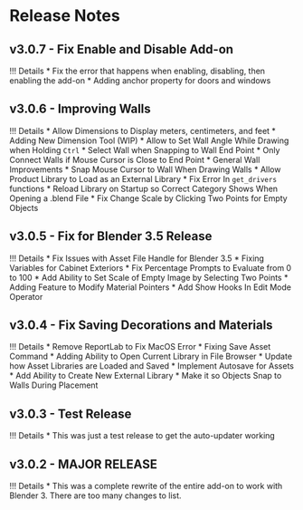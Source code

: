 # Release Notes

## v3.0.7 - Fix Enable and Disable Add-on

!!! Details
    * Fix the error that happens when enabling, disabling, then enabling the add-on
    * Adding anchor property for doors and windows
    
## v3.0.6 - Improving Walls

!!! Details
    * Allow Dimensions to Display meters, centimeters, and feet
    * Adding New Dimension Tool (WIP)
    * Allow to Set Wall Angle While Drawing when Holding `Ctrl`
    * Select Wall when Snapping to Wall End Point
    * Only Connect Walls if Mouse Cursor is Close to End Point
    * General Wall Improvements
    * Snap Mouse Cursor to Wall When Drawing Walls
    * Allow Product Library to Load as an External Library
    * Fix Error In `get_drivers` functions
    * Reload Library on Startup so Correct Category Shows When Opening a .blend File
    * Fix Change Scale by Clicking Two Points for Empty Objects

## v3.0.5 - Fix for Blender 3.5 Release

!!! Details
    * Fix Issues with Asset File Handle for Blender 3.5
    * Fixing Variables for Cabinet Exteriors
    * Fix Percentage Prompts to Evaluate from 0 to 100
    * Add Ability to Set Scale of Empty Image by Selecting Two Points
    * Adding Feature to Modify Material Pointers
    * Add Show Hooks In Edit Mode Operator

## v3.0.4 - Fix Saving Decorations and Materials

!!! Details
    * Remove ReportLab to Fix MacOS Error
    * Fixing Save Asset Command
    * Adding Ability to Open Current Library in File Browser
    * Update how Asset Libraries are Loaded and Saved
    * Implement Autosave for Assets
    * Add Ability to Create New External Library
    * Make it so Objects Snap to Walls During Placement

## v3.0.3 - Test Release

!!! Details
    * This was just a test release to get the auto-updater working

## v3.0.2 - MAJOR RELEASE

!!! Details
    * This was a complete rewrite of the entire add-on to work with Blender 3. There are too many changes to list.
